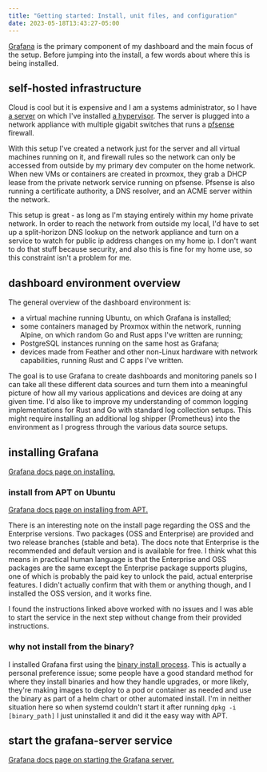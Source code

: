 ```yaml
---
title: "Getting started: Install, unit files, and configuration"
date: 2023-05-18T13:43:27-05:00
---
```


[Grafana](https://grafana.com/docs/grafana/latest) is the primary component of my dashboard and the main focus of the setup. Before jumping into the install, a few words about where this is being installed.

## self-hosted infrastructure

Cloud is cool but it is expensive and I am a systems administrator, so I have [a server](https://www.servethehome.com/hpe-proliant-microserver-gen10-plus-review-this-is-super/) on which I've installed [a hypervisor](https://www.proxmox.com/en/proxmox-ve). The server is plugged into a network appliance with multiple gigabit switches that runs a [pfsense](https://www.pfsense.org/) firewall.

With this setup I've created a network just for the server and all virtual machines running on it, and firewall rules so the network can only be accessed from outside by my primary dev computer on the home network. When new VMs or containers are created in proxmox, they grab a DHCP lease from the private network service running on pfsense. Pfsense is also running a certificate authority, a DNS resolver, and an ACME server within the network.

This setup is great - as long as I'm staying entirely within my home private network. In order to reach the network from outside my local, I'd have to set up a split-horizon DNS lookup on the network appliance and turn on a service to watch for public ip address changes on my home ip. I don't want to do that stuff because security, and also this is fine for my home use, so this constraint isn't a problem for me.

## dashboard environment overview

The general overview of the dashboard environment is:

- a virtual machine running Ubuntu, on which Grafana is installed;
- some containers managed by Proxmox within the network, running Alpine, on which random Go and Rust apps I've written are running;
- PostgreSQL instances running on the same host as Grafana;
- devices made from Feather and other non-Linux hardware with network capabilities, running Rust and C apps I've written.

The goal is to use Grafana to create dashboards and monitoring panels so I can take all these different data sources and turn them into a meaningful picture of how all my various applications and devices are doing at any given time. I'd also like to improve my understanding of common logging implementations for Rust and Go with standard log collection setups. This might require installing an additional log shipper (Prometheus) into the environment as I progress through the various data source setups. 

## installing Grafana

[Grafana docs page on installing.](https://grafana.com/docs/grafana/latest/setup-grafana)

### install from APT on Ubuntu

[Grafana docs page on installing from APT.](https://grafana.com/docs/grafana/latest/setup-grafana/installation/debian/#install-from-apt-repository)

There is an interesting note on the install page regarding the OSS and the Enterprise versions. Two packages (OSS and Enterprise) are provided and two release branches (stable and beta). The docs note that Enterprise is the recommended and default version and is available for free. I think what this means in practical human language is that the Enterprise and OSS packages are the same except the Enterprise package supports plugins, one of which is probably the paid key to unlock the paid, actual enterprise features. I didn't actually confirm that with them or anything though, and I installed the OSS version, and it works fine. 

I found the instructions linked above worked with no issues and I was able to start the service in the next step without change from their provided instructions.

### why not install from the binary?

I installed Grafana first using the [binary install process](https://grafana.com/docs/grafana/latest/setup-grafana/installation/debian/#install-grafana-using-a-deb-package-or-as-a-standalone-binary). This is actually a personal preference issue; some people have a good standard method for where they install binaries and how they handle upgrades, or more likely, they're making images to deploy to a pod or container as needed and use the binary as part of a helm chart or other automated install. I'm in neither situation here so when systemd couldn't start it after running `dpkg -i [binary_path]` I just uninstalled it and did it the easy way with APT.

## start the grafana-server service 

[Grafana docs page on starting the Grafana server.](https://grafana.com/docs/grafana/latest/setup-grafana/start-restart-grafana/)

